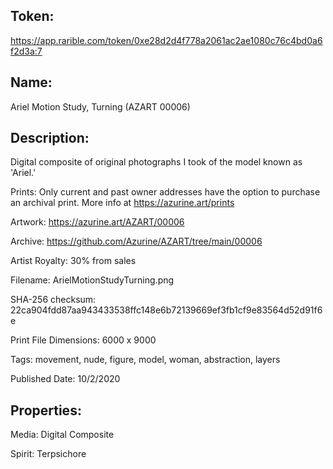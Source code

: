 ## Token:
https://app.rarible.com/token/0xe28d2d4f778a2061ac2ae1080c76c4bd0a6f2d3a:7

## Name:

Ariel Motion Study, Turning (AZART 00006)

## Description: 

Digital composite of original photographs I took of the model known as 'Ariel.'

Prints: Only current and past owner addresses have the option to purchase an archival print. More info at https://azurine.art/prints

Artwork: https://azurine.art/AZART/00006

Archive: https://github.com/Azurine/AZART/tree/main/00006

Artist Royalty: 30% from sales

Filename: ArielMotionStudyTurning.png

SHA-256 checksum: 22ca904fdd87aa943433538ffc148e6b72139669ef3fb1cf9e83564d52d91f6e

Print File Dimensions: 6000 x 9000

Tags: movement, nude, figure, model, woman, abstraction, layers

Published Date: 10/2/2020

## Properties:

Media: Digital Composite

Spirit: Terpsichore

